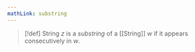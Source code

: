 ```yaml
---
mathLink: substring
---
```

>[!def]
>String $z$ is a *substring* of a [[String]] $w$ if it appears consecutively in $w$.


